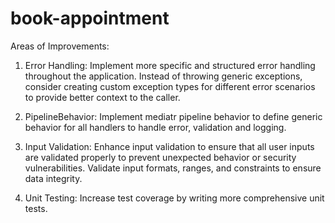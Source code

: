 # book-appointment
Areas of Improvements:

1) Error Handling: Implement more specific and structured error handling throughout the application. Instead of throwing generic exceptions, consider creating custom exception types for different error scenarios to provide better context to the caller.

2) PipelineBehavior: Implement mediatr pipeline behavior to define generic behavior for all handlers to handle error, validation and logging.

3) Input Validation: Enhance input validation to ensure that all user inputs are validated properly to prevent unexpected behavior or security vulnerabilities. Validate input formats, ranges, and constraints to ensure data integrity.

4) Unit Testing: Increase test coverage by writing more comprehensive unit tests.